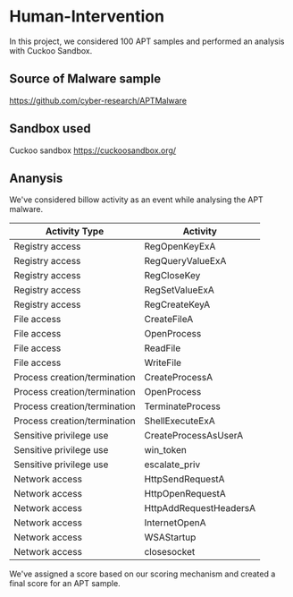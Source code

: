 # Human-Intervention

In this project, we considered 100 APT samples and performed an analysis with Cuckoo Sandbox. 

## Source of Malware sample
https://github.com/cyber-research/APTMalware

## Sandbox used
Cuckoo sandbox https://cuckoosandbox.org/

## Ananysis 
We've considered billow activity as an event while analysing the APT malware.


| Activity Type  | Activity     |
| ------------- | ------------- |
| Registry access  |  RegOpenKeyExA |
| Registry access  |  RegQueryValueExA |
| Registry access  | RegCloseKey  |
| Registry access  | RegSetValueExA  |
| Registry access  | RegCreateKeyA  |
| File access  | CreateFileA  |
| File access  | OpenProcess  |
| File access  | ReadFile  |
| File access  |  WriteFile |
| Process creation/termination  | CreateProcessA |
| Process creation/termination  | OpenProcess |
| Process creation/termination  | TerminateProcess |
| Process creation/termination  | ShellExecuteExA |
| Sensitive privilege use | CreateProcessAsUserA |
| Sensitive privilege use | win_token |
| Sensitive privilege use | escalate_priv |
| Network access | HttpSendRequestA |
| Network access | HttpOpenRequestA |
| Network access | HttpAddRequestHeadersA |
| Network access | InternetOpenA |
| Network access | WSAStartup |
| Network access | closesocket |


We've assigned a score based on our scoring mechanism and created a final score for an APT sample.


